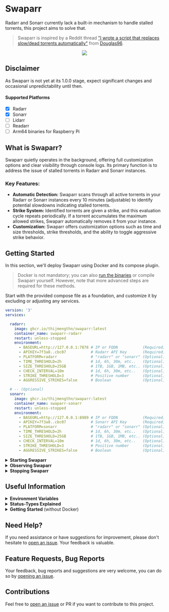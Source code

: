 # Swaparr

Radarr and Sonarr currently lack a built-in mechanism to handle stalled torrents, this project aims to solve that.

> Swaparr is inspired by a Reddit thread ["I wrote a script that replaces slow/dead torrents automatically"](https://www.reddit.com/r/radarr/comments/101q31k/i_wrote_a_script_that_replaces_slowdead_torrents/) from [Douglas96](https://www.reddit.com/user/Douglas96/).

<p align="center">
  <img src="https://i.imgur.com/7D84ooQ.png?s=128">
</p>


## Disclaimer

As Swaparr is not yet at its 1.0.0 stage, expect significant changes and occasional unpredictability until then.

#### Supported Platforms

- [X] Radarr
- [X] Sonarr
- [ ] Lidarr
- [ ] Readarr
- [ ] Arm64 binaries for Raspberry Pi

## What is Swaparr?

Swaparr quietly operates in the background, offering full customization options and clear visibility through console logs. Its primary function is to address the issue of stalled torrents in Radarr and Sonarr instances.

### Key Features:

- **Automatic Detection:** Swaparr scans through all active torrents in your Radarr or Sonarr instances every 10 minutes (adjustable) to identify potential slowdowns indicating stalled torrents.
- **Strike System:** Identified torrents are given a strike, and this evaluation cycle repeats periodically. If a torrent accumulates the maximum allowed strikes, Swaparr automatically removes it from your instance.
- **Customization:** Swaparr offers customization options such as time and size thresholds, strike thresholds, and the ability to toggle aggressive strike behavior.

## Getting Started

In this section, we'll deploy Swaparr using Docker and its compose plugin.

> Docker is not mandatory; you can also [run the binaries](#prerequisites) or compile Swaparr yourself. However, note that more advanced steps are required for these methods.

Start with the provided compose file as a foundation, and customize it by excluding or adjusting any services.

```yml
version: '3'
services:

  radarr:
    image: ghcr.io/thijmengthn/swaparr:latest
    container_name: swaparr-radarr
    restart: unless-stopped
    environment:
      - BASEURL=http://127.0.0.1:7878 # IP or FQDN           (Required)
      - APIKEY=7f3a8..cbc07           # Radarr API Key       (Required)                
      - PLATFORM=radarr               # "radarr" or "sonarr" (Optional) default: radarr
      - TIME_THRESHOLD=2h             # 1d, 6h, 30m, etc..   (Optional) default: 2h    
      - SIZE_THRESHOLD=25GB           # 1TB, 1GB, 1MB, etc.. (Optional) default: 25GB  
      - CHECK_INTERVAL=10m            # 1d, 6h, 30m, etc..   (Optional) default: 10m   
      - STRIKE_THRESHOLD=3            # Positive number      (Optional) default: 3     
      - AGGRESSIVE_STRIKES=false      # Boolean              (Optional) default: false 

  # -- (Optional)
  sonarr: 
    image: ghcr.io/thijmengthn/swaparr:latest
    container_name: swaparr-sonarr
    restart: unless-stopped
    environment:
      - BASEURL=http://127.0.0.1:8989 # IP or FQDN           (Required)
      - APIKEY=7f3a8..cbc07           # Sonarr API Key       (Required)                
      - PLATFORM=sonarr               # "radarr" or "sonarr" (Optional) default: radarr
      - TIME_THRESHOLD=2h             # 1d, 6h, 30m, etc..   (Optional) default: 2h    
      - SIZE_THRESHOLD=25GB           # 1TB, 1GB, 1MB, etc.. (Optional) default: 25GB  
      - CHECK_INTERVAL=10m            # 1d, 6h, 30m, etc..   (Optional) default: 10m   
      - STRIKE_THRESHOLD=3            # Positive number      (Optional) default: 3     
      - AGGRESSIVE_STRIKES=false      # Boolean              (Optional) default: false 
```


<details>
  <summary>
    <strong>Starting Swaparr</strong>
  </summary>

To start Swaparr, run the following command:

```sh
docker compose up -d
```

</details>


<details>
  <summary>
    <strong>Observing Swaparr</strong>
  </summary>

The following example will output logs of Swaparr's Radarr service.

```sh
docker compose logs radarr
```

_[It should output something similar to this.](#swaparr)_

</details>


<details>
  <summary>
    <strong>Stopping Swaparr</strong>
  </summary>

To stop Swaparr, run the following command:

```sh
docker compose down
```

</details>


## Useful Information

<details>
  <summary>
    <strong>Environment Variables</strong>
  </summary>

| Name              | Default              | Description                                                                                     |
|-------------------|----------------------|-------------------------------------------------------------------------------------------------|
| BASEURL           | `http://127.0.0.1:7878` | The URL of either a Sonarr or Radarr instance.                                                |
| APIKEY            | `7f3a8..cbc07`         | The API key required for accessing the Radarr or Sonarr instance.                             |
| PLATFORM          | `radarr`              | Indicates the platform with which Swaparr interacts, either `radarr` or `sonarr`.              |
| TIME_THRESHOLD    | `2h`                  | The duration threshold for torrents to be considered stalled; torrents exceeding this limit will be removed. |
| SIZE_THRESHOLD    | `25GB`                | The size limit for torrents to be ignored; torrents exceeding this limit will not be processed. |
| CHECK_INTERVAL    | `10m`                 | The interval at which Swaparr monitors torrents.                                               |
| STRIKE_THRESHOLD  | `3`                   | The number of strikes a torrent needs to reach before it is subject to removal.                |
| AGGRESSIVE_STRIKES| `false`               | Enables the removal of stalled torrents and those stuck fetching metadata.                      |

</details>



<details>
  <summary>
    <strong>Status-Types Explained</strong>
  </summary>

| Type | Meaning |
| --- | --- |
| `Normal`  | Not stalled or slow, will not be striked. |
| `Pending` | Fetching metadata or stalled (can be bypassed with `aggressive_strikes`). |
| `Striked` | Flagged as slow or stalled, pending removal. |
| `Removed` | Removed from Radarr / Sonarr. |
| `Ignored` | Outside of threshold bounds. |

</details>



<details>
  <summary>
    <strong>Getting Started</strong> (without Docker)
  </summary>

#### Prerequisites

To begin, [download the executable](https://github.com/ThijmenGThN/swaparr/releases) compatible with your operating system.

Before running Swaparr, manually set the required [environment variables](#environment-variables).

> Note: You do not need to define every environment variable; only the ones you need and those that are required.

#### Powershell

```
$Env:<variable>="<value>"
```

#### Shell

```
export <variable>="<value>"
```

#### Run Swaparr

You should now be able to run Swaparr directly from the binary file.

</details>



## Need Help?

If you need assistance or have suggestions for improvement, please don't hesitate to [open an issue](https://github.com/ThijmenGThN/swaparr/issues). Your feedback is valuable.



## Feature Requests, Bug Reports

Your feedback, bug reports and suggestions are very welcome, you can do so by [opening an issue](https://github.com/ThijmenGThN/swaparr/issues).



## Contributions

Feel free to [open an issue](https://github.com/ThijmenGThN/swaparr/issues) or PR if you want to contribute to this project.
